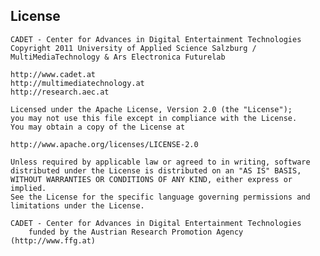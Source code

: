 License
-------

	CADET - Center for Advances in Digital Entertainment Technologies
	Copyright 2011 University of Applied Science Salzburg / MultiMediaTechnology & Ars Electronica Futurelab

	http://www.cadet.at
	http://multimediatechnology.at
	http://research.aec.at

	Licensed under the Apache License, Version 2.0 (the "License");
	you may not use this file except in compliance with the License.
	You may obtain a copy of the License at

	http://www.apache.org/licenses/LICENSE-2.0

	Unless required by applicable law or agreed to in writing, software
	distributed under the License is distributed on an "AS IS" BASIS,
	WITHOUT WARRANTIES OR CONDITIONS OF ANY KIND, either express or implied.
	See the License for the specific language governing permissions and
	limitations under the License.

	CADET - Center for Advances in Digital Entertainment Technologies
		funded by the Austrian Research Promotion Agency (http://www.ffg.at)
